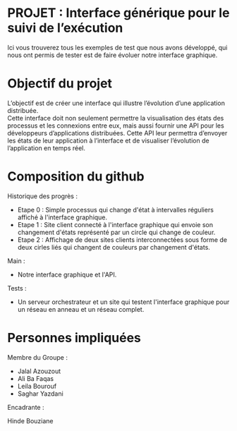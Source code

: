 # PROJET : Interface générique pour le suivi de l’exécution  

Ici vous trouverez tous les exemples de test que nous avons développé, qui nous ont permis de tester est de faire évoluer notre interface graphique.

# Objectif du projet

L’objectif est de créer une interface qui illustre l’évolution d’une application distribuée.  
Cette interface doit non seulement permettre la visualisation des états des processus et les connexions entre eux, mais aussi fournir une API pour les développeurs d’applications distribuées. Cette API leur permettra d’envoyer les états de leur application à l’interface et de visualiser l’évolution de l’application en temps réel.

# Composition du github
Historique des progrès :
 - Etape 0 : Simple processus qui change d'état à intervalles réguliers affiché à l'interface graphique.
 - Etape 1 : Site client connecté à l'interface graphique qui envoie son changement d'états représenté par un circle qui change de couleur.
 - Etape 2 : Affichage de deux sites clients interconnectées sous forme de deux cirles liés qui changent de couleurs par changement d'états.  

Main :
 - Notre interface graphique et l'API.

Tests :
 - Un serveur orchestrateur et un site qui testent l'interface graphique pour un réseau en anneau et un réseau complet.

# Personnes impliquées

Membre du Groupe :
- Jalal Azouzout 
- Ali Ba Faqas
- Leila Bourouf
- Saghar Yazdani

Encadrante : 

Hinde Bouziane
